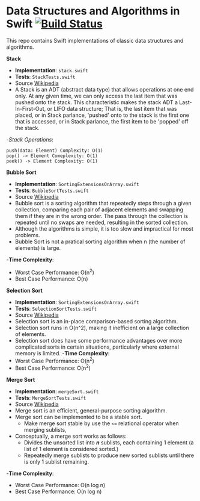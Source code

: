 # Data Structures and Algorithms in Swift [![Build Status](https://travis-ci.org/yanil3500/data-structures-and-algorithms-in-swift.svg?branch=master)](https://travis-ci.org/yanil3500/data-structures-and-algorithms-in-swift)
This repo contains Swift implementations of classic data structures and algorithms.

**Stack**
- **Implementation**: `stack.swift`
- **Tests**: `StackTests.swift`
- Source [Wikipedia](https://en.wikipedia.org/wiki/Stack_(abstract_data_type))
- A Stack is an ADT (abstract data type) that allows operations at one end only. At any given time, we can only access the last item that was pushed onto the stack. This characteristic makes the stack ADT a Last-In-First-Out, or LIFO data structure; That is, the last item that was placed, or in Stack parlance, 'pushed' onto to the stack is the first one that is accessed, or in Stack parlance, the first item to be 'popped' off the stack.

-*Stack Operations*:

    push(data: Element) Complexity: O(1)
    pop() -> Element Comeplexity: O(1)
    peek() -> Element Complexity: O(1)

**Bubble Sort**
- **Implementation**: `SortingExtensionsOnArray.swift`
- **Tests**: `BubbleSortTests.swift`
- Source [Wikipedia](https://en.wikipedia.org/wiki/Bubble_sort)
- Bubble sort is a sorting algorithm that repeatedly steps through a given collection, comparing each pair of adjacent elements and swapping them if they are in the wrong order.
     The pass through the collection is repeated until no swaps are needed, resulting in the sorted 
     collection.
- Although the algorithms is simple, it is too slow and impractical for most problems.
- Bubble Sort is not a pratical sorting algorithm when n (the number of elements) is large.

-**Time Complexity**:
- Worst Case Performance: O(n<sup>2</sup>) 
- Best Case Performance: O(n)

**Selection Sort**
- **Implementation**: `SortingExtensionsOnArray.swift`
- **Tests**: `SelectionSortTests.swift`
- Source [Wikipedia](https://en.wikipedia.org/wiki/Selection_sort)
- Selection sort is an in-place comparison-based sorting algorithm.
- Selection sort runs in O(n^2), making it inefficient on a large collection of elements.
- Selection sort does have some performance advantages over more complicated sorts in certain situations, particularly where external memory is limited.
-**Time Complexity**:
- Worst Case Performance: O(n<sup>2</sup>) 
- Best Case Performance: O(n<sup>2</sup>)

**Merge Sort**
- **Implementation**: `mergeSort.swift`
- **Tests**: `MergeSortTests.swift`
- Source [Wikipedia](https://en.wikipedia.org/wiki/Merge_sort)
- Merge sort is an efficient, general-purpose sorting algorithm.
- Merge sort can be implemented to be a stable sort.
    - Make merge sort stable by use the `<=` relational operator when merging sublists,
- Conceptually, a merge sort works as follows:
    - Divides the unsorted list into <em>**n**</em> sublists, each containing 1 element (a list of 1 element is considered sorted.)
    - Repeatedly merge sublists to produce new sorted sublists until there is only 1 sublist remaining.

-**Time Complexity**:
- Worst Case Performance: O(n log n)
- Best Case Performance: O(n log n)